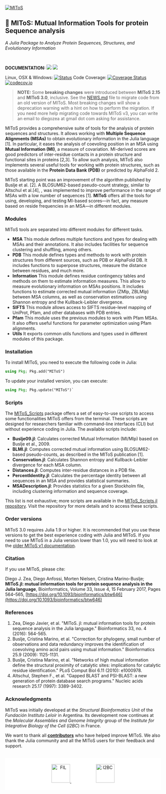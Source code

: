 [![MIToS](http://diegozea.github.io/MIToS.jl/latest/assets/MIToS_logo.png)](http://diegozea.github.io/MIToS.jl/)
## 🐉 MIToS: Mutual Information Tools for protein Sequence analysis

*A Julia Package to Analyze Protein Sequences, Structures, and Evolutionary Information*

<br>

**DOCUMENTATION:** [![](https://img.shields.io/badge/docs-stable-blue.svg)](https://diegozea.github.io/MIToS.jl/stable) [![](https://img.shields.io/badge/docs-latest-blue.svg)](https://diegozea.github.io/MIToS.jl/latest)  

Linux, OSX & Windows: [![Status](https://github.com/diegozea/MIToS.jl/actions/workflows/CI.yml/badge.svg)](https://github.com/diegozea/MIToS.jl/actions?query=workflow%3A%22CI%22+branch%3Amaster) Code Coverage:
[![Coverage Status](https://coveralls.io/repos/diegozea/MIToS.jl/badge.svg?branch=master&service=github)](https://coveralls.io/github/diegozea/MIToS.jl?branch=master) [![codecov.io](http://codecov.io/github/diegozea/MIToS.jl/coverage.svg?branch=master)](http://codecov.io/github/diegozea/MIToS.jl?branch=master)

> **NOTE:**  Some **breaking changes** were introduced between **MIToS 2.15** and **MIToS 3.0**, inclusive. See the [NEWS.md](https://github.com/diegozea/MIToS.jl/blob/master/NEWS.md) file to migrate code from an old version
of MIToS. Most breaking changes will show a deprecation warning with a hint on how to perform the migration. If you need more help migrating code towards MIToS v3, you can write an email to diegozea at gmail dot com asking for assistance.

MIToS provides a comprehensive suite of tools for the analysis of protein sequences and structures.
It allows working with **Multiple Sequence Alignments (MSAs)** to obtain evolutionary information in the Julia language [1].
In particular, it eases the analysis of coevoling position in an MSA using **Mutual Information (MI)**, a measure of covariation.
MI-derived scores are good predictors of inter-residue contacts in a protein structure and functional sites in proteins [2,3].
To allow such analysis, MIToS also implements several useful tools for working with protein structures, such as those available in the **Protein Data Bank (PDB)** or predicted by AlphaFold 2.

MIToS starting point was an improvement of the algorithm published by Buslje et al. [2]. 
A BLOSUM62-based pseudo-count strategy, similar to Altschul et al.[4], , was implemented to improve performance in the range of MSAs with a low number of sequences [1]. 
**MIToS** offers all the tools for using, developing, and testing MI-based scores—in fact, any measure based on reside frequencies in an MSA—in different modules.

### Modules
MIToS tools are separated into different modules for different tasks.
- **MSA** This module defines multiple functions and types for dealing with MSAs and
their annotations. It also includes facilities for sequence clustering and shuffling, among others.
- **PDB** This module defines types and methods to work with protein structures from
different sources, such as PDB or AlphaFold DB. It includes functions to superpose structures,
measure the distance between residues, and much more.
- **Information** This module defines residue contingency tables and methods on them to 
estimate information measures. This allow to measure evolutionary information on MSAs 
positions. It includes functions to estimate corrected mutual information (ZMIp, ZBLMIp) 
between MSA columns, as well as conservation estimations using Shannon entropy and the 
Kullback-Leibler divergence.
- **SIFTS** This module allows access to SIFTS residue-level mapping of UniProt, Pfam, and
other databases with PDB entries.
- **Pfam** This module uses the previous modules to work with Pfam MSAs. It also offers
useful functions for parameter optimization using Pfam alignments.
- **Utils** It exports common utils functions and types used in different modules of this package.

### Installation

To install MIToS, you need to execute the following code in Julia:

```julia
using Pkg; Pkg.add("MIToS")
```
 
To update your installed version, you can execute:

```julia
using Pkg; Pkg.update("MIToS")`
```

### Scripts
The [MIToS_Scripts](https://github.com/MIToSOrg/MIToS_Scripts.jl) package offers a set of easy-to-use scripts to access some functionalities MIToS offers from the terminal. These scripts are designed for researchers familiar with command-line interfaces (CLI) but without experience coding in Julia. The available scripts include:

* **Buslje09.jl**: Calculates corrected Mutual Information (MI/MIp) based on Buslje et al., 2009.
* **BLMI.jl**: Computes corrected mutual information using BLOSUM62-based pseudo-counts, as described in the MIToS publication [1].
* **Conservation.jl**: Calculates Shannon entropy and Kullback-Leibler divergence for each MSA column.
* **Distances.jl**: Computes inter-residue distances in a PDB file.
* **PercentIdentity.jl**: Calculates the percentage identity between all sequences in an MSA and provides statistical summaries.
* **MSADescription.jl**: Provides statistics for a given Stockholm file, including clustering information and sequence coverage.

This list is not exhaustive; more scripts are available in the [MIToS_Scripts.jl repository](https://github.com/MIToSOrg/MIToS_Scripts.jl). Visit the repository for more details and to access these scripts.

### Order versions
MIToS 3.0 requires Julia 1.9 or higher. It is recommended that you use these versions to get the best experience coding with Julia and MIToS.
If you need to use MIToS in a Julia version lower than 1.0, you will need to look at the [older MIToS v1 documentation](https://diegozea.github.io/mitosghpage-legacy/).

### Citation  
If you use MIToS, please cite:

Diego J. Zea, Diego Anfossi, Morten Nielsen, Cristina Marino-Buslje; **MIToS.jl: mutual information tools for protein sequence analysis in the Julia language**, Bioinformatics, Volume 33, Issue 4, 15 February 2017, Pages 564–565, [https://doi.org/10.1093/bioinformatics/btw646](https://doi.org/10.1093/bioinformatics/btw646)

### References

1. Zea, Diego Javier, et al. "MIToS. jl: mutual information tools for protein sequence
analysis in the Julia language." Bioinformatics 33, no. 4 (2016): 564-565.
2. Buslje, Cristina Marino, et al. "Correction for phylogeny, small number of
observations and data redundancy improves the identification of coevolving amino acid
pairs using mutual information." Bioinformatics 25.9 (2009): 1125-1131.
3. Buslje, Cristina Marino, et al. "Networks of high mutual information define the
structural proximity of catalytic sites: implications for catalytic residue
identification." PLoS Comput Biol 6.11 (2010): e1000978.
4. Altschul, Stephen F., et al. "Gapped BLAST and PSI-BLAST: a new generation of protein
database search programs." Nucleic acids research 25.17 (1997): 3389-3402.

### Acknowledgments
MIToS was initially developed at the *Structural Bioinformatics Unit* of the 
*Fundación Instituto Leloir* in Argentina. Its development now continues at the
 *Molecular Assemblies and Genome Integrity* group of the 
 *Institute for Integrative Biology of the Cell* (*I2BC*) in France.

We want to thank all [**contributors**](https://github.com/diegozea/MIToS.jl/graphs/contributors) 
who have helped improve MIToS. We also thank the Julia community and all the MIToS users 
for their feedback and support.

<br>

<div align="center" style="padding: 20px; background-color: white;">
  <a href="https://www.leloir.org.ar/" style="margin-right: 40px;">
    <img src="https://github.com/user-attachments/assets/88f17543-10ae-4368-ac60-ff188abdf241" alt="FIL" style="max-height: 60px; height: 60px;">
  </a>
  <a href="https://www.i2bc.paris-saclay.fr/" style="margin-left: 40px;">
    <img src="https://github.com/user-attachments/assets/23b0965b-e88e-4fe7-b50b-4e91e5e2758a" alt="I2BC" style="max-height: 60px; height: 60px;">
  </a>
</div>
